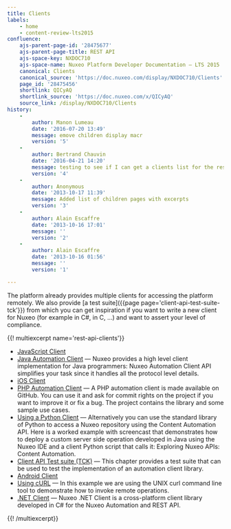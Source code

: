 ```yaml
---
title: Clients
labels:
    - home
    - content-review-lts2015
confluence:
    ajs-parent-page-id: '28475677'
    ajs-parent-page-title: REST API
    ajs-space-key: NXDOC710
    ajs-space-name: Nuxeo Platform Developer Documentation — LTS 2015
    canonical: Clients
    canonical_source: 'https://doc.nuxeo.com/display/NXDOC710/Clients'
    page_id: '28475456'
    shortlink: QICyAQ
    shortlink_source: 'https://doc.nuxeo.com/x/QICyAQ'
    source_link: /display/NXDOC710/Clients
history:
    - 
        author: Manon Lumeau
        date: '2016-07-20 13:49'
        message: emove children display macr
        version: '5'
    - 
        author: Bertrand Chauvin
        date: '2016-04-21 14:20'
        message: testing to see if I can get a clients list for the rest api training
        version: '4'
    - 
        author: Anonymous
        date: '2013-10-17 11:39'
        message: Added list of children pages with excerpts
        version: '3'
    - 
        author: Alain Escaffre
        date: '2013-10-16 17:01'
        message: ''
        version: '2'
    - 
        author: Alain Escaffre
        date: '2013-10-16 01:56'
        message: ''
        version: '1'

---
```

The platform already provides multiple clients for accessing the platform remotely.&nbsp;We also provide [a test suite]({{page page='client-api-test-suite-tck'}}) from which you can get inspiration if you want to write a new client for Nuxeo (for example in C#, in C, ...) and want to assert your level of compliance.

{{! multiexcerpt name='rest-api-clients'}}

*   [JavaScript Client](https://doc.nuxeo.com/display/NXDOC710/JavaScript+Client)
*   [Java Automation Client](https://doc.nuxeo.com/display/NXDOC710/Java+Automation+Client)&nbsp;&mdash;&nbsp;<span class="smalltext">Nuxeo provides a high level client implementation for Java programmers: Nuxeo Automation Client API simplifies your task since it handles all the protocol level details.</span>
*   [iOS Client](https://doc.nuxeo.com/display/NXDOC710/iOS+Client)
*   [PHP Automation Client](https://doc.nuxeo.com/display/NXDOC710/PHP+Automation+Client)&nbsp;&mdash;&nbsp;<span class="smalltext">A PHP automation client is made available on GitHub. You can use it and ask for commit rights on the project if you want to improve it or fix a bug. The project contains the library and some sample use cases.</span>
*   [Using a Python Client](https://doc.nuxeo.com/display/NXDOC710/Using+a+Python+Client)&nbsp;&mdash;&nbsp;<span class="smalltext">Alternatively you can use the standard library of Python to access a Nuxeo repository using the Content Automation API. Here is a worked example with screencast that demonstrates how to deploy a custom server side operation developed in Java using the Nuxeo IDE and a client Python script that calls it: Exploring Nuxeo APIs: Content Automation.</span>
*   [Client API Test suite (TCK)](https://doc.nuxeo.com/pages/viewpage.action?pageId=28475573)&nbsp;&mdash;&nbsp;<span class="smalltext">This chapter provides a test suite that can be used to test the implementation of an automation client library.</span>
*   [Android Client](https://doc.nuxeo.com/display/NXDOC710/Android+Client)
*   [Using cURL](https://doc.nuxeo.com/display/NXDOC710/Using+cURL)&nbsp;&mdash;&nbsp;<span class="smalltext">In this example we are using the UNIX curl command line tool to demonstrate how to invoke remote operations.</span>
*   [.NET Client](https://doc.nuxeo.com/display/NXDOC710/.NET+Client)&nbsp;&mdash;&nbsp;<span class="smalltext">Nuxeo .NET Client is a cross-platform client library developed in C# for the Nuxeo Automation and REST API.</span>

{{! /multiexcerpt}}

&nbsp;

&nbsp;